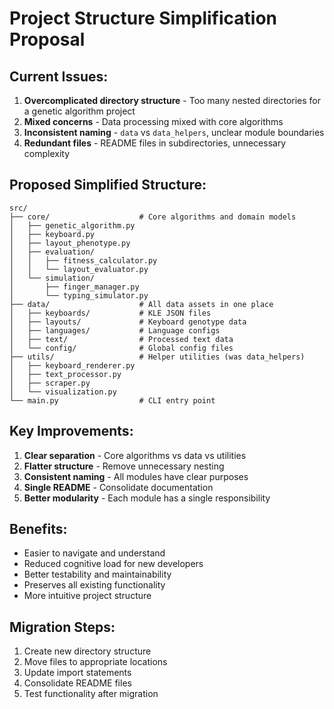# Project Structure Simplification Proposal

## Current Issues:
1. **Overcomplicated directory structure** - Too many nested directories for a genetic algorithm project
2. **Mixed concerns** - Data processing mixed with core algorithms
3. **Inconsistent naming** - `data` vs `data_helpers`, unclear module boundaries
4. **Redundant files** - README files in subdirectories, unnecessary complexity

## Proposed Simplified Structure:

```
src/
├── core/                    # Core algorithms and domain models
│   ├── genetic_algorithm.py
│   ├── keyboard.py
│   ├── layout_phenotype.py
│   ├── evaluation/
│   │   ├── fitness_calculator.py
│   │   └── layout_evaluator.py
│   └── simulation/
│       ├── finger_manager.py
│       └── typing_simulator.py
├── data/                    # All data assets in one place
│   ├── keyboards/           # KLE JSON files
│   ├── layouts/             # Keyboard genotype data
│   ├── languages/           # Language configs
│   ├── text/                # Processed text data
│   └── config/              # Global config files
├── utils/                   # Helper utilities (was data_helpers)
│   ├── keyboard_renderer.py
│   ├── text_processor.py
│   ├── scraper.py
│   └── visualization.py
└── main.py                  # CLI entry point
```

## Key Improvements:
1. **Clear separation** - Core algorithms vs data vs utilities
2. **Flatter structure** - Remove unnecessary nesting
3. **Consistent naming** - All modules have clear purposes
4. **Single README** - Consolidate documentation
5. **Better modularity** - Each module has a single responsibility

## Benefits:
- Easier to navigate and understand
- Reduced cognitive load for new developers
- Better testability and maintainability
- Preserves all existing functionality
- More intuitive project structure

## Migration Steps:
1. Create new directory structure
2. Move files to appropriate locations
3. Update import statements
4. Consolidate README files
5. Test functionality after migration
